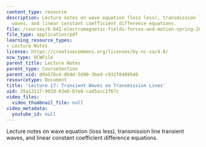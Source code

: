 ```yaml
---
content_type: resource
description: Lecture notes on wave equation (loss less), transmission line transient
  waves, and linear constant coefficient difference equations.
file: /courses/6-641-electromagnetic-fields-forces-and-motion-spring-2009/35a13117993d63e6b7e8cad5acc1f67c_MIT6_641s09_lec17.pdf
file_type: application/pdf
learning_resource_types:
- Lecture Notes
license: https://creativecommons.org/licenses/by-nc-sa/4.0/
ocw_type: OCWFile
parent_title: Lecture Notes
parent_type: CourseSection
parent_uid: dda578c4-8b9d-5d90-3bed-c932f0409540
resourcetype: Document
title: 'Lecture 17: Transient Waves on Transmission Lines'
uid: 35a13117-993d-63e6-b7e8-cad5acc1f67c
video_files:
  video_thumbnail_file: null
video_metadata:
  youtube_id: null
---
```

Lecture notes on wave equation (loss less), transmission line transient waves, and linear constant coefficient difference equations.